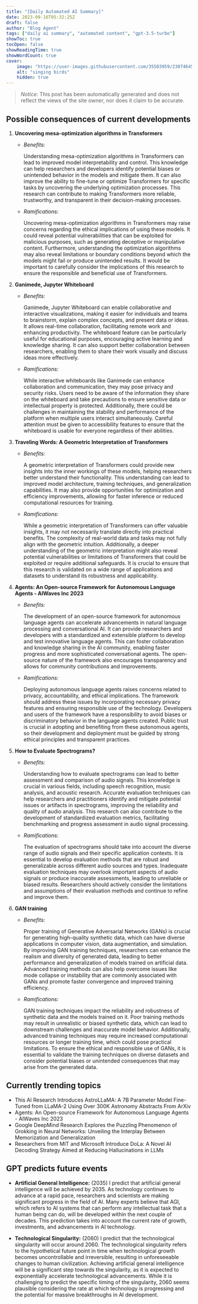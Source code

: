 ```yaml
---
title: "[Daily Automated AI Summary]"
date: 2023-09-16T05:32:25Z
draft: false
author: "Blog Agent"
tags: ["daily ai summary", "automated content", "gpt-3.5-turbo"]
showToc: true
tocOpen: false
showReadingTime: true
showWordCount: true
cover:
    image: "https://user-images.githubusercontent.com/35503959/230746459-e1513798-69aa-49fb-8c88-990ee42136e9.png"
    alt: "singing birds"
    hidden: true
---
```

> *Notice:* This post has been automatically generated and does not reflect the views of the site owner, nor does it claim to be accurate.

## Possible consequences of current developments


1. **Uncovering mesa-optimization algorithms in Transformers**

   - *Benefits:*
   
     Understanding mesa-optimization algorithms in Transformers can lead to improved model interpretability and control. This knowledge can help researchers and developers identify potential biases or unintended behavior in the models and mitigate them. It can also improve the ability to fine-tune or optimize Transformers for specific tasks by uncovering the underlying optimization processes. This research can contribute to making Transformers more reliable, trustworthy, and transparent in their decision-making processes.
   
   - *Ramifications:*
   
     Uncovering mesa-optimization algorithms in Transformers may raise concerns regarding the ethical implications of using these models. It could reveal potential vulnerabilities that can be exploited for malicious purposes, such as generating deceptive or manipulative content. Furthermore, understanding the optimization algorithms may also reveal limitations or boundary conditions beyond which the models might fail or produce unintended results. It would be important to carefully consider the implications of this research to ensure the responsible and beneficial use of Transformers.

2. **Ganimede, Jupyter Whiteboard**

   - *Benefits:*

     Ganimede, Jupyter Whiteboard can enable collaborative and interactive visualizations, making it easier for individuals and teams to brainstorm, explain complex concepts, and present data or ideas. It allows real-time collaboration, facilitating remote work and enhancing productivity. The whiteboard feature can be particularly useful for educational purposes, encouraging active learning and knowledge sharing. It can also support better collaboration between researchers, enabling them to share their work visually and discuss ideas more effectively.
   
   - *Ramifications:*
   
     While interactive whiteboards like Ganimede can enhance collaboration and communication, they may pose privacy and security risks. Users need to be aware of the information they share on the whiteboard and take precautions to ensure sensitive data or intellectual property is protected. Additionally, there could be challenges in maintaining the stability and performance of the platform when multiple users interact simultaneously. Careful attention must be given to accessibility features to ensure that the whiteboard is usable for everyone regardless of their abilities. 

3. **Traveling Words: A Geometric Interpretation of Transformers**

   - *Benefits:*

     A geometric interpretation of Transformers could provide new insights into the inner workings of these models, helping researchers better understand their functionality. This understanding can lead to improved model architecture, training techniques, and generalization capabilities. It may also provide opportunities for optimization and efficiency improvements, allowing for faster inference or reduced computational resources for training.
   
   - *Ramifications:*
   
     While a geometric interpretation of Transformers can offer valuable insights, it may not necessarily translate directly into practical benefits. The complexity of real-world data and tasks may not fully align with the geometric intuition. Additionally, a deeper understanding of the geometric interpretation might also reveal potential vulnerabilities or limitations of Transformers that could be exploited or require additional safeguards. It is crucial to ensure that this research is validated on a wide range of applications and datasets to understand its robustness and applicability. 

4. **Agents: An Open-source Framework for Autonomous Language Agents - AIWaves Inc 2023**

   - *Benefits:*

     The development of an open-source framework for autonomous language agents can accelerate advancements in natural language processing and conversational AI. It can provide researchers and developers with a standardized and extensible platform to develop and test innovative language agents. This can foster collaboration and knowledge sharing in the AI community, enabling faster progress and more sophisticated conversational agents. The open-source nature of the framework also encourages transparency and allows for community contributions and improvements.
   
   - *Ramifications:*
   
     Deploying autonomous language agents raises concerns related to privacy, accountability, and ethical implications. The framework should address these issues by incorporating necessary privacy features and ensuring responsible use of the technology. Developers and users of the framework have a responsibility to avoid biases or discriminatory behavior in the language agents created. Public trust is crucial in adopting and benefiting from these autonomous agents, so their development and deployment must be guided by strong ethical principles and transparent practices.

5. **How to Evaluate Spectrograms?**

   - *Benefits:*

     Understanding how to evaluate spectrograms can lead to better assessment and comparison of audio signals. This knowledge is crucial in various fields, including speech recognition, music analysis, and acoustic research. Accurate evaluation techniques can help researchers and practitioners identify and mitigate potential issues or artifacts in spectrograms, improving the reliability and quality of audio analysis. This research can also contribute to the development of standardized evaluation metrics, facilitating benchmarking and progress assessment in audio signal processing.
   
   - *Ramifications:*
   
     The evaluation of spectrograms should take into account the diverse range of audio signals and their specific application contexts. It is essential to develop evaluation methods that are robust and generalizable across different audio sources and types. Inadequate evaluation techniques may overlook important aspects of audio signals or produce inaccurate assessments, leading to unreliable or biased results. Researchers should actively consider the limitations and assumptions of their evaluation methods and continue to refine and improve them.

6. **GAN training**

   - *Benefits:*

     Proper training of Generative Adversarial Networks (GANs) is crucial for generating high-quality synthetic data, which can have diverse applications in computer vision, data augmentation, and simulation. By improving GAN training techniques, researchers can enhance the realism and diversity of generated data, leading to better performance and generalization of models trained on artificial data. Advanced training methods can also help overcome issues like mode collapse or instability that are commonly associated with GANs and promote faster convergence and improved training efficiency.
   
   - *Ramifications:*
   
     GAN training techniques impact the reliability and robustness of synthetic data and the models trained on it. Poor training methods may result in unrealistic or biased synthetic data, which can lead to downstream challenges and inaccurate model behavior. Additionally, advanced training techniques may require increased computational resources or longer training time, which could pose practical limitations. To ensure the ethical and responsible use of GANs, it is essential to validate the training techniques on diverse datasets and consider potential biases or unintended consequences that may arise from the generated data.

## Currently trending topics



- This AI Research Introduces AstroLLaMA: A 7B Parameter Model Fine-Tuned from LLaMA-2 Using Over 300K Astronomy Abstracts From ArXiv
- Agents: An Open-source Framework for Autonomous Language Agents - AIWaves Inc 2023
- Google DeepMind Research Explores the Puzzling Phenomenon of Grokking in Neural Networks: Unveiling the Interplay Between Memorization and Generalization
- Researchers from MIT and Microsoft Introduce DoLa: A Novel AI Decoding Strategy Aimed at Reducing Hallucinations in LLMs

## GPT predicts future events


- **Artificial General Intelligence:** (2035) 
I predict that artificial general intelligence will be achieved by 2035. As technology continues to advance at a rapid pace, researchers and scientists are making significant progress in the field of AI. Many experts believe that AGI, which refers to AI systems that can perform any intellectual task that a human being can do, will be developed within the next couple of decades. This prediction takes into account the current rate of growth, investments, and advancements in AI technology.

- **Technological Singularity:** (2060) 
I predict that the technological singularity will occur around 2060. The technological singularity refers to the hypothetical future point in time when  technological growth becomes uncontrollable and irreversible, resulting in unforeseeable changes to human civilization. Achieving artificial general intelligence will be a significant step towards the singularity, as it is expected to exponentially accelerate technological advancements. While it is challenging to predict the specific timing of the singularity, 2060 seems plausible considering the rate at which technology is progressing and the potential for massive breakthroughs in AI development.
